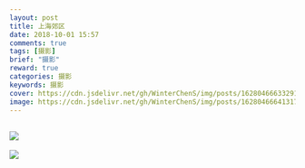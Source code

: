 ```yaml
---
layout: post
title: 上海郊区
date: 2018-10-01 15:57
comments: true
tags: [摄影]
brief: "摄影"
reward: true
categories: 摄影
keywords: 摄影
cover: https://cdn.jsdelivr.net/gh/WinterChenS/img/posts/1628046663329160.jpg
image: https://cdn.jsdelivr.net/gh/WinterChenS/img/posts/1628046664131768.jpg
---
```


![](https://cdn.jsdelivr.net/gh/WinterChenS/img/posts/1628046664924423.jpg)
---

![](https://cdn.jsdelivr.net/gh/WinterChenS/img/posts/1628046665715370.jpg)